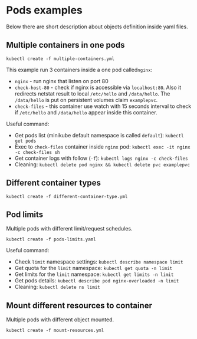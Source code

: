 # Pods examples
Below there are short description about objects definition inside yaml files.

## Multiple containers in one pods

```
kubectl create -f multiple-containers.yml
```
This example run 3 containers inside a one pod called`nginx`:
*   `nginx` - run nginx that listen on port 80
*   `check-host-80` - check if nginx is accessible via `localhost:80`. Also it redirects
netstat result to local `/etc/hello` and `/data/hello`. The `/data/hello` is put
on persistent volumes claim `examplepvc`.
*   `check-files` - this container use watch with 15 seconds interval to check if
`/etc/hello` and `/data/hello` appear inside this container.

Useful command:

*   Get pods list (minikube default namespace is called `default`): `kubectl get pods`
*   Exec to `check-files` container inside `nginx` pod: `kubectl exec -it nginx -c check-files sh`
*   Get container logs with follow (`-f`): `kubectl logs nginx -c check-files`
*   Cleaning: `kubectl delete pod nginx && kubectl delete pvc examplepvc`

## Different container types
```
kubectl create -f different-container-type.yml
```

## Pod limits
Multiple pods with different limit/request schedules.
```
kubectl create -f pods-limits.yaml
```
Useful command:
*   Check `limit` namespace settings: `kubectl describe namespace limit`
*   Get quota for the `limit` namespace: `kubectl get quota -n limit`
*   Get limits for the `limit` namespace: `kubectl get limits -n limit`
*   Get pods details: `kubectl describe pod nginx-overloaded -n limit`
*   Cleaning: `kubectl delete ns limit`

## Mount different resources to container
Multiple pods with different object mounted.
```
kubectl create -f mount-resources.yml
```
